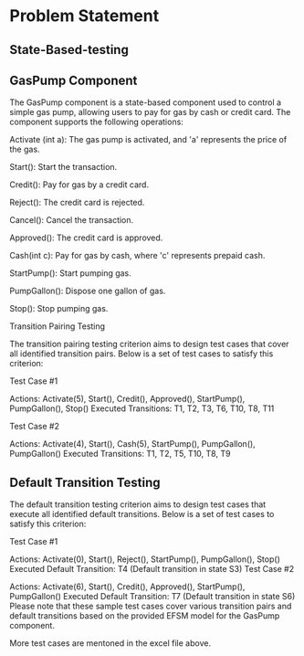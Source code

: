 # Problem Statement 
## State-Based-testing

## GasPump Component
The GasPump component is a state-based component used to control a simple gas pump, 
allowing users to pay for gas by cash or credit card. The component supports the following operations:

Activate (int a): The gas pump is activated, and 'a' represents the price of the gas.

Start(): Start the transaction.

Credit(): Pay for gas by a credit card.

Reject(): The credit card is rejected.

Cancel(): Cancel the transaction.

Approved(): The credit card is approved.

Cash(int c): Pay for gas by cash, where 'c' represents prepaid cash.

StartPump(): Start pumping gas.

PumpGallon(): Dispose one gallon of gas.

Stop(): Stop pumping gas.

Transition Pairing Testing

The transition pairing testing criterion aims to design test cases that cover all identified transition pairs. Below is a set of test cases to satisfy this criterion:

Test Case #1

Actions: Activate(5), Start(), Credit(), Approved(), StartPump(), PumpGallon(), Stop()
Executed Transitions: T1, T2, T3, T6, T10, T8, T11

Test Case #2

Actions: Activate(4), Start(), Cash(5), StartPump(), PumpGallon(), PumpGallon()
Executed Transitions: T1, T2, T5, T10, T8, T9
## Default Transition Testing
The default transition testing criterion aims to design test cases that execute all identified default transitions. Below is a set of test cases to satisfy this criterion:

Test Case #1

Actions: Activate(0), Start(), Reject(), StartPump(), PumpGallon(), Stop()
Executed Default Transition: T4 (Default transition in state S3)
Test Case #2

Actions: Activate(6), Start(), Credit(), Approved(), StartPump(), PumpGallon()
Executed Default Transition: T7 (Default transition in state S6)
Please note that these sample test cases cover various transition pairs and default transitions based on the provided EFSM model for the GasPump component.

More test cases are mentoned in the excel file above. 
